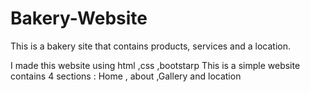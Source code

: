 # Bakery-Website
<p>This is a bakery site that contains products, services and a location.</p>
I made this website using html ,css ,bootstarp 
This is a simple website contains 4 sections : Home , about ,Gallery and location
